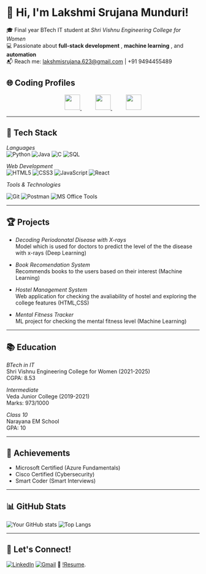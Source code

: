 # 👋 Hi, I'm Lakshmi Srujana Munduri!

🎓 Final year BTech IT student at *Shri Vishnu Engineering College for Women*  
💻 Passionate about **full-stack development** , **machine learning** , and **automation**  
📬 Reach me: lakshmisrujana.623@gmail.com | +91 9494455489  

## 🌐 Coding Profiles

<p align="center">
  <a href="https://leetcode.com/u/21b01a12b7/" target="_blank" style="margin-right: 20px;">
    <img src="https://img.shields.io/badge/LeetCode-000000?style=for-the-badge&logo=leetcode&logoColor=yellow" height="40" />
  </a>
  &nbsp;&nbsp;&nbsp;
  <a href="https://www.codechef.com/users/srujana_12b7" target="_blank" style="margin-right: 20px;">
    <img src="https://img.shields.io/badge/CodeChef-5B4638?style=for-the-badge&logo=codechef&logoColor=white" height="40" />
  </a>
  &nbsp;&nbsp;&nbsp;
  <a href="https://www.hackerrank.com/profile/21b01a12b7" target="_blank">
    <img src="https://img.shields.io/badge/HackerRank-2EC866?style=for-the-badge&logo=HackerRank&logoColor=white" height="40" />
  </a>
</p>

---

## 🚀 Tech Stack

*Languages*  
![Python](https://img.shields.io/badge/-Python-black?style=flat-square&logo=python)
![Java](https://img.shields.io/badge/-Java-black?style=flat-square&logo=java)
![C](https://img.shields.io/badge/-C-black?style=flat-square&logo=c)
![SQL](https://img.shields.io/badge/-SQL-black?style=flat-square&logo=mysql)

*Web Development*  
![HTML5](https://img.shields.io/badge/-HTML5-black?style=flat-square&logo=html5)
![CSS3](https://img.shields.io/badge/-CSS3-black?style=flat-square&logo=css3)
![JavaScript](https://img.shields.io/badge/-JavaScript-black?style=flat-square&logo=javascript)
![React](https://img.shields.io/badge/-React-black?style=flat-square&logo=react) 

*Tools & Technologies*  

![Git](https://img.shields.io/badge/-Git-black?style=flat-square&logo=git)
![Postman](https://img.shields.io/badge/-Postman-black?style=flat-square&logo=postman)
![MS Office Tools](https://img.shields.io/badge/MS_Office-D83B01?style=for-the-badge&logo=microsoft-office&logoColor=white)


---

## 🏆 Projects

- *Decoding Periodonatal Disease with X-rays*   
  Model which is used for doctors to predict the level of the the disease with x-rays (Deep Learning)


- *Book Recomendation System*   
  Recommends books to the users based on their interest (Machine Learning)


- *Hostel Management System*  
  Web application for checking the avaliability of hostel and exploring the college features (HTML,CSS)


- *Mental Fitness Tracker*   
  ML project for checking the mental fitness level (Machine Learning)

---

## 📚 Education

*BTech in IT*  
Shri Vishnu Engineering College for Women (2021-2025)  
CGPA: 8.53

*Intermediate*  
Veda Junior College (2019-2021)  
Marks: 973/1000

*Class 10*  
Narayana EM School  
GPA: 10

---

## 🏅 Achievements


- Microsoft Certified (Azure Fundamentals)
- Cisco Certified (Cybersecurity)
- Smart Coder (Smart Interviews)
  

---

## 📊 GitHub Stats

![Your GitHub stats](https://github-readme-stats.vercel.app/api?username=Lakshmi-Srujana-Munduri&show_icons=true&theme=radical)
![Top Langs](https://github-readme-stats.vercel.app/api/top-langs/?username=Lakshmi-Srujana-Munduri&layout=compact&theme=radical)

---

## 🤝 Let's Connect!

[![LinkedIn](https://img.shields.io/badge/LinkedIn-0077B5?style=for-the-badge&logo=linkedin&logoColor=white)](https://www.linkedin.com/in/lakshmi-srujana-munduri-b28683250/)
[![Gmail](https://img.shields.io/badge/Gmail-D14836?style=for-the-badge&logo=gmail&logoColor=white)](mailto:lakshmisrujana.623@gmail.com)
💼 [!Resume](https://drive.google.com/file/d/1AdFqnu9ppPo33YnEP_l1QsodFgVy4MCr/view?usp=drive_link).
